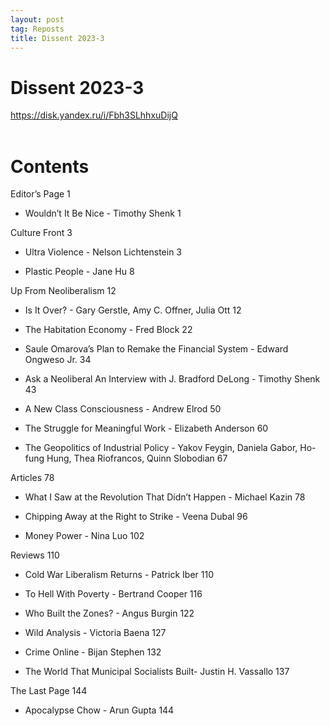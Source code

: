 ```yaml
---
layout: post
tag: Reposts
title: Dissent 2023-3
---
```


# Dissent 2023-3

<https://disk.yandex.ru/i/Fbh3SLhhxuDijQ>
<br><br>

# Contents

Editor’s Page 1

- Wouldn’t It Be Nice - Timothy Shenk 1

Culture Front 3

- Ultra Violence - Nelson Lichtenstein 3

- Plastic People - Jane Hu 8

Up From Neoliberalism 12

- Is It Over? - Gary Gerstle, Amy C. Offner, Julia Ott 12

- The Habitation Economy - Fred Block 22

- Saule Omarova’s Plan to Remake the Financial System - Edward Ongweso Jr. 34

- Ask a Neoliberal An Interview with J. Bradford DeLong - Timothy Shenk 43

- A New Class Consciousness - Andrew Elrod 50

- The Struggle for Meaningful Work - Elizabeth Anderson 60

- The Geopolitics of Industrial Policy - Yakov Feygin, Daniela Gabor, Ho-fung Hung, Thea Riofrancos, Quinn Slobodian 67

Articles 78

- What I Saw at the Revolution That Didn’t Happen - Michael Kazin 78

- Chipping Away at the Right to Strike - Veena Dubal 96

- Money Power - Nina Luo 102

Reviews 110

- Cold War Liberalism Returns - Patrick Iber 110

- To Hell With Poverty - Bertrand Cooper 116

- Who Built the Zones? - Angus Burgin 122

- Wild Analysis - Victoria Baena 127

- Crime Online - Bijan Stephen 132

- The World That Municipal Socialists Built- Justin H. Vassallo 137

The Last Page 144

- Apocalypse Chow - Arun Gupta 144
